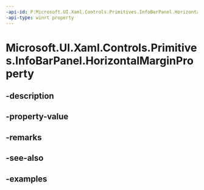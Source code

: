 ```yaml
---
-api-id: P:Microsoft.UI.Xaml.Controls.Primitives.InfoBarPanel.HorizontalMarginProperty
-api-type: winrt property
---
```


# Microsoft.UI.Xaml.Controls.Primitives.InfoBarPanel.HorizontalMarginProperty

<!--
public static Windows.UI.Xaml.DependencyProperty HorizontalMarginProperty { get; }
-->


## -description

## -property-value

## -remarks

## -see-also

## -examples


